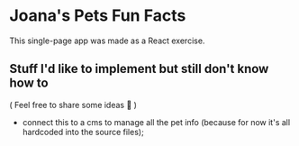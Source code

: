 # Joana's Pets Fun Facts

This single-page app was made as a React exercise.

## Stuff I'd like to implement but still don't know how to
( Feel free to share some ideas :raised_hands: )
- connect this to a cms to manage all the pet info (because for now it's all hardcoded into the source files);
